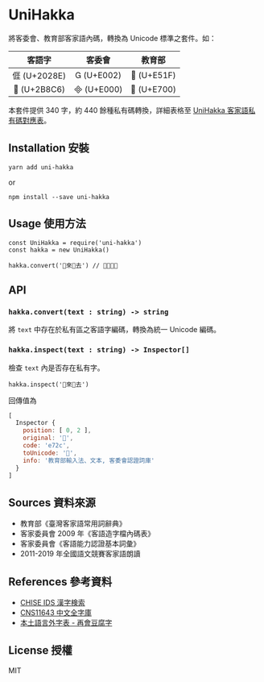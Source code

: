 # UniHakka

將客委會、教育部客家語內碼，轉換為 Unicode 標準之套件。如：

| 客語字 | 客委會 | 教育部 |
|:---:|:---:|:---:|
| 𠊎 (U+2028E) |  (U+E002) |  (U+E51F) |
| 𫣆 (U+2B8C6) |  (U+E000) |  (U+E700) |

本套件提供 340 字，約 440 餘種私有碼轉換，詳細表格至 [UniHakka 客家語私有碼對應表](https://docs.google.com/spreadsheets/d/1_OLALrobGqdlMRoBZIgVmx5AnsixFJdgDeqHdrJAwCA/edit?usp=sharing)。

## Installation 安裝

```
yarn add uni-hakka
```

or

```
npm install --save uni-hakka
```

## Usage 使用方法

``` es6
const UniHakka = require('uni-hakka')
const hakka = new UniHakka()

hakka.convert('來去') // 𫟧來𫟧去
```

## API

### `hakka.convert(text : string) -> string`

將 `text` 中存在於私有區之客語字編碼，轉換為統一 Unicode 編碼。

### `hakka.inspect(text : string) -> Inspector[]`

檢查 `text` 內是否存在私有字。

``` es6
hakka.inspect('來去')
```

回傳值為

``` js
[
  Inspector {
    position: [ 0, 2 ],
    original: '',
    code: 'e72c',
    toUnicode: '𫟧',
    info: '教育部輸入法、文本, 客委會認證詞庫'
  }
]
```

## Sources 資料來源

* 教育部《臺灣客家語常用詞辭典》
* 客家委員會 2009 年《客語造字檔內碼表》
* 客家委員會《客語能力認證基本詞彙》
* 2011-2019 年全國語文競賽客家語朗讀

## References 參考資料

* [CHISE IDS 漢字検索](http://www.chise.org/ids-find)
* [CNS11643 中文全字庫](https://www.cns11643.gov.tw/index.jsp)
* [本土語言外字表 - 再會豆腐字](https://tauhu.tw/gua-ji-pio/)

## License 授權

MIT
